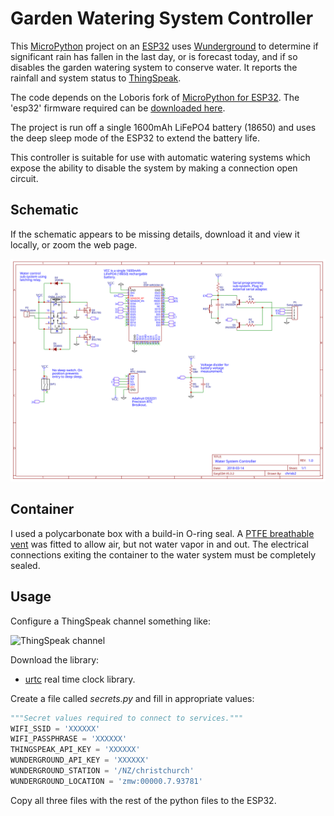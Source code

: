 # Garden Watering System Controller

This [MicroPython](http://micropython.org/) project on an [ESP32](https://en.wikipedia.org/wiki/ESP32) uses
[Wunderground](https://www.wunderground.com) to determine if
significant rain has fallen in the last day, or is forecast today, and if so
disables the garden watering system to conserve water. It reports the rainfall
and system status to [ThingSpeak](https://thingspeak.com).

The code depends on the Loboris fork of [MicroPython for ESP32](https://github.com/loboris/MicroPython_ESP32_psRAM_LoBo]). The 'esp32' firmware required can be [downloaded here](https://github.com/loboris/MicroPython_ESP32_psRAM_LoBo/wiki/firmwares).

The project is run off a single 1600mAh LiFePO4 battery (18650) and uses the deep sleep mode of the ESP32 to
extend the battery life.

This controller is suitable for use with automatic watering systems which expose
the ability to disable the system by making a connection open circuit.

## Schematic

If the schematic appears to be missing details, download it and view it locally,
or zoom the web page.

![Circuit Schematic](./schematic-garden-watering-controller.svg)

## Container

I used a polycarbonate box with a build-in O-ring seal. A
[PTFE breathable vent](https://nicegear.nz/product/waterproof-breathable-enclosure-vent)
was fitted to allow air, but not water vapor in and out. The electrical
connections exiting the container to the water system must be completely
sealed.

## Usage

Configure a ThingSpeak channel something like:

![ThingSpeak channel](https://github.com/chrisb2/water-system/raw/master/thingspeak-settings.png "ThingSpeak Channel Settings")

Download the library:
* [urtc](https://raw.githubusercontent.com/chrisb2/Adafruit-uRTC/master/urtc.py) real time clock library.

Create a file called _secrets.py_ and fill in appropriate values:
```python
"""Secret values required to connect to services."""
WIFI_SSID = 'XXXXXX'
WIFI_PASSPHRASE = 'XXXXXX'
THINGSPEAK_API_KEY = 'XXXXXX'
WUNDERGROUND_API_KEY = 'XXXXXX'
WUNDERGROUND_STATION = '/NZ/christchurch'
WUNDERGROUND_LOCATION = 'zmw:00000.7.93781'
```
Copy all three files with the rest of the python files to the ESP32.
